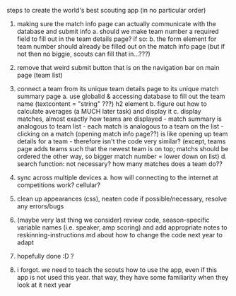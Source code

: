 steps to create the world's best scouting app (in no particular order)

1. making sure the match info page can actually communicate with the database and submit info
    a. should we make team number a required field to fill out in the team details page? if so:
    b. the form element for team number should already be filled out on the match info page (but if not then no biggie, scouts can fill that in...???)

2. remove that weird submit button that is on the navigation bar on main page (team list) 

3. connect a team from its unique team details page to its unique match summary page
    a. use globalid & accessing database to fill out the team name (textcontent = "string" ???) h2 element 
    b. figure out how to calculate averages (a MUCH later task) and display it 
    c. display matches, almost exactly how teams are displayed 
        - match summary is analogous to team list
        - each match is analogous to a team on the list
        - clicking on a match (opening match info page??) is like opening up team details for a team
        - therefore isn't the code very similar? (except, teams page adds teams such that the newest team is on top; matchs should be ordered the other way, so bigger match number = lower down on list)
    d. search function: not necessary? how many matches does a team do??

4. sync across multiple devices
    a. how will connecting to the internet at competitions work? cellular?

5. clean up appearances (css), neaten code if possible/necessary, resolve any errors/bugs

6. (maybe very last thing we consider) review code, season-specific variable names (i.e. speaker, amp scoring) and add appropriate notes to reskinning-instructions.md about how to change the code next year to adapt

7. hopefully done :D ?

8. i forgot. we need to teach the scouts how to use the app, even if this app is not used this year. that way, they have some familiarity when they look at it next year
    